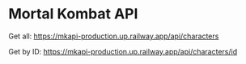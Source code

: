 <h1>Mortal Kombat API</h1>

Get all: https://mkapi-production.up.railway.app/api/characters

Get by ID: https://mkapi-production.up.railway.app/api/characters/id
